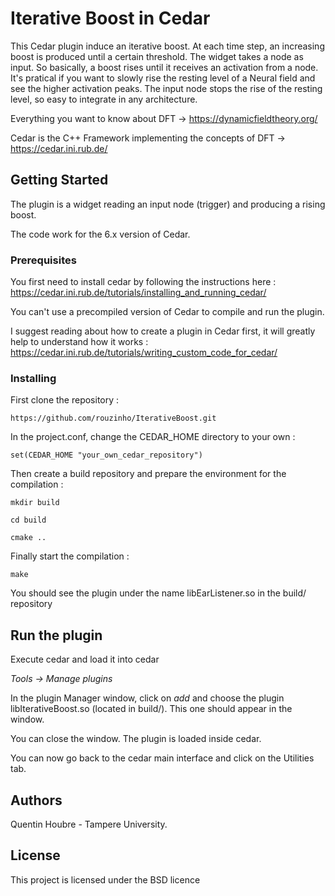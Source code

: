 # Iterative Boost in Cedar

This Cedar plugin induce an iterative boost. At each time step, an increasing boost is produced until a certain threshold.
The widget takes a node as input. So basically, a boost rises until it receives an activation from a node.
It's pratical if you want to slowly rise the resting level of a Neural field and see the higher activation peaks. The input node stops the rise of the resting level, so easy to integrate in any architecture.

Everything you want to know about DFT -> https://dynamicfieldtheory.org/

Cedar is the C++ Framework implementing the concepts of DFT -> https://cedar.ini.rub.de/


## Getting Started

The plugin is a widget reading an input node (trigger) and producing a rising boost.

The code work for the 6.x version of Cedar.


### Prerequisites

You first need to install cedar by following the instructions here : https://cedar.ini.rub.de/tutorials/installing_and_running_cedar/

You can't use a precompiled version of Cedar to compile and run the plugin.

I suggest reading about how to create a plugin in Cedar first, it will greatly help to understand how it works : https://cedar.ini.rub.de/tutorials/writing_custom_code_for_cedar/


### Installing

First clone the repository :

`https://github.com/rouzinho/IterativeBoost.git`

In the project.conf, change the CEDAR_HOME directory to your own :

`set(CEDAR_HOME "your_own_cedar_repository")`

Then create a build repository and prepare the environment for the compilation :

`mkdir build`

`cd build`

`cmake ..`

Finally start the compilation :

`make`

You should see the plugin under the name libEarListener.so in the build/ repository

## Run the plugin

Execute cedar and load it into cedar 

*Tools -> Manage plugins*

In the plugin Manager window, click on *add* and choose the plugin libIterativeBoost.so (located in build/). This one should appear in the window.

You can close the window. The plugin is loaded inside cedar.

You can now go back to the cedar main interface and click on the Utilities tab.


## Authors

Quentin Houbre - Tampere University.

## License

This project is licensed under the BSD licence


